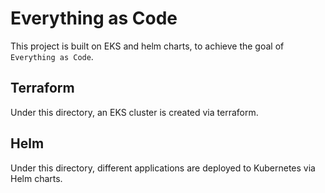 # Everything as Code

This project is built on EKS and helm charts, to achieve the goal of `Everything as Code`.

## Terraform

Under this directory, an EKS cluster is created via terraform.

## Helm

Under this directory, different applications are deployed to Kubernetes via Helm charts.
